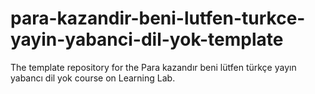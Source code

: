 # para-kazandir-beni-lutfen-turkce-yayin-yabanci-dil-yok-template
The template repository for the Para kazandır beni lütfen türkçe yayın yabancı dil yok course on Learning Lab.

